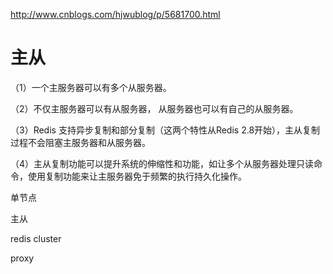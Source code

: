 
http://www.cnblogs.com/hjwublog/p/5681700.html


# 主从

（1）一个主服务器可以有多个从服务器。

（2）不仅主服务器可以有从服务器， 从服务器也可以有自己的从服务器。

（3）Redis 支持异步复制和部分复制（这两个特性从Redis 2.8开始），主从复制过程不会阻塞主服务器和从服务器。

（4）主从复制功能可以提升系统的伸缩性和功能，如让多个从服务器处理只读命令，使用复制功能来让主服务器免于频繁的执行持久化操作。




单节点 

主从




redis cluster


proxy